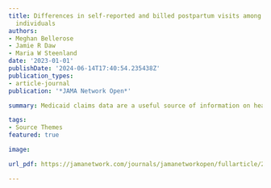```yaml
---
title: Differences in self-reported and billed postpartum visits among Medicaid-insured
  individuals
authors:
- Meghan Bellerose
- Jamie R Daw
- Maria W Steenland
date: '2023-01-01'
publishDate: '2024-06-14T17:40:54.235438Z'
publication_types:
- article-journal
publication: '*JAMA Network Open*'

summary: Medicaid claims data are a useful source of information on health care use during the postpartum period; however, results from this cross-sectional study suggest that estimates of postpartum visit use derived from Medicaid claims may undercount postpartum visit receipt by systematically missing care received by unqualified immigrants with Emergency Medicaid for delivery and those who transition to private insurance during the postpartum period. These findings suggest that accounting for postpartum insurance transitions when conducting studies using Medicaid claims data may improve estimates of postpartum health care use and outcomes.

tags:
- Source Themes
featured: true

image:

url_pdf: https://jamanetwork.com/journals/jamanetworkopen/fullarticle/2813290

---
```

